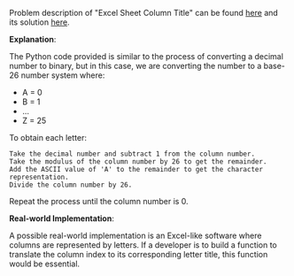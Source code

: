 Problem description of "Excel Sheet Column Title" can be found [here](https://leetcode.com/problems/excel-sheet-column-title/description/) and its solution [here](https://github.com/aurimas13/Solutions-To-Problems/blob/main/LeetCode/Java%20Solutions/Excel%20Sheet%20Column%20Title/excel.java).

**Explanation**:

The Python code provided is similar to the process of converting a decimal number to binary, but in this case, we are converting the number to a base-26 number system where:

- A = 0
- B = 1
- ...
- Z = 25

To obtain each letter:

    Take the decimal number and subtract 1 from the column number.
    Take the modulus of the column number by 26 to get the remainder.
    Add the ASCII value of 'A' to the remainder to get the character representation.
    Divide the column number by 26.

Repeat the process until the column number is 0.

**Real-world Implementation**:

A possible real-world implementation is an Excel-like software where columns are represented by letters. If a developer is to build a function to translate the column index to its corresponding letter title, this function would be essential.